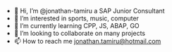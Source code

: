 - 👋 Hi, I’m @jonathan-tamiru a SAP Junior Consultant
- 👀 I’m interested in sports, music, computer
- 🌱 I’m currently learning CPP, JS, ABAP, GO
- 💞️ I’m looking to collaborate on many projects
- 📫 How to reach me jonathan.tamiru@hotmail.com

<!---
jonathan-tamiru/jonathan-tamiru is a ✨ special ✨ repository because its `README.md` (this file) appears on your GitHub profile.
You can click the Preview link to take a look at your changes.
--->
